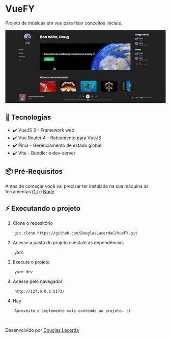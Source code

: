 # VueFY
Projeto de músicas em vue para fixar conceitos iniciais.

![Screenshot](./public/imgs/preview.png)

## 🚀 Tecnologias
- ✔️ VueJS 3 - Framework web
- ✔️ Vue Router 4 - Roteamento para VueJS
- ✔️ Pinia - Gerenciamento de estado global
- ✔️ Vite - Bundler e dev-server

## 📦️ Pré-Requisitos
Antes de começar você vai precisar ter instalado na sua máquina as ferramentas [Git](https://git-scm.com/) e [Node](https://nodejs.org/en/download/).

## ⚡ Executando o projeto
1. Clone o repositório
```
    git clone https://github.com/DouglasLacerdaC/VueFY.git
```
2. Acesse a pasta do projeto e instale as dependências
```
    yarn
```
3. Execute o projeto
```
    yarn dev
```
4. Acesse pelo navegador
```
    http://127.0.0.1:5173/
```
4. Hey
```
    Aproveite e implemente mais conteúdo ao projeto. ;)
```

<br />

Desenvolvido por [Douglas Lacerda](https://www.linkedin.com/in/douglas-lacerda-da-conceicao/)